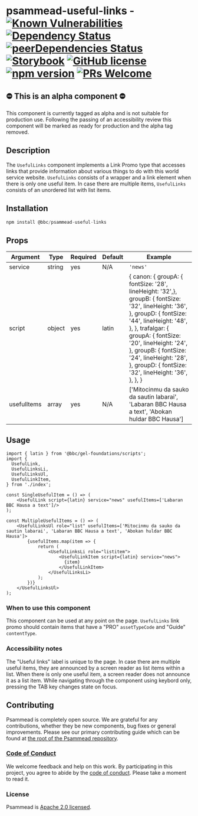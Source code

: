 # psammead-useful-links - [![Known Vulnerabilities](https://snyk.io/test/github/bbc/psammead/badge.svg?targetFile=packages%2Fcomponents%2Fpsammead-useful-links%2Fpackage.json)](https://snyk.io/test/github/bbc/psammead?targetFile=packages%2Fcomponents%2Fpsammead-useful-links%2Fpackage.json) [![Dependency Status](https://david-dm.org/bbc/psammead.svg?path=packages/components/psammead-useful-links)](https://david-dm.org/bbc/psammead?path=packages/components/psammead-useful-links) [![peerDependencies Status](https://david-dm.org/bbc/psammead/peer-status.svg?path=packages/components/psammead-useful-links)](https://david-dm.org/bbc/psammead?path=packages/components/psammead-useful-links&type=peer) [![Storybook](https://raw.githubusercontent.com/storybooks/brand/master/badge/badge-storybook.svg?sanitize=true)](https://bbc.github.io/psammead/?path=/story/useful-links--containing-image) [![GitHub license](https://img.shields.io/badge/license-Apache%202.0-blue.svg)](https://github.com/bbc/psammead/blob/latest/LICENSE) [![npm version](https://img.shields.io/npm/v/@bbc/psammead-useful-links.svg)](https://www.npmjs.com/package/@bbc/psammead-useful-links) [![PRs Welcome](https://img.shields.io/badge/PRs-welcome-brightgreen.svg)](https://github.com/bbc/psammead/blob/latest/CONTRIBUTING.md)

## ⛔️ This is an alpha component ⛔️

This component is currently tagged as alpha and is not suitable for production use. Following the passing of an accessibility review this component will be marked as ready for production and the alpha tag removed.

## Description

The `UsefulLinks` component implements a Link Promo type that accesses links that provide information about various things to do with this world service website. `UsefulLinks` consists of a wrapper and a link element when there is only one useful item. In case there are multiple items, `UsefulLinks` consists of an unordered list with list items.

## Installation

```jsx
npm install @bbc/psammead-useful-links
```

## Props

| Argument  | Type | Required | Default | Example |
| --------- | ---- | -------- | ------- | ------- |
| service | string | yes | N/A | `'news'` |
| script | object | yes | latin | { canon: { groupA: { fontSize: '28', lineHeight: '32',}, groupB: { fontSize: '32', lineHeight: '36', }, groupD: { fontSize: '44', lineHeight: '48', }, }, trafalgar: { groupA: { fontSize: '20', lineHeight: '24', }, groupB: { fontSize: '24', lineHeight: '28', }, groupD: { fontSize: '32', lineHeight: '36', }, }, } |
| usefulItems | array | yes | N/A | ['Mitocinmu da sauko da sautin labarai', 'Labaran BBC Hausa a text', 'Abokan huldar BBC Hausa'] |

## Usage

<!-- Description of the component usage -->

```
import { latin } from '@bbc/gel-foundations/scripts';
import {
  UsefulLink,
  UsefulLinksLi,
  UsefulLinksUl,
  UsefulLinkItem,
} from './index';

const SingleUsefulItem = () => (
    <UsefulLink script={latin} service="news" usefulItems=['Labaran BBC Hausa a text']/>
);

const MultipleUsefulItems = () => (
    <UsefulLinksUl role="list" usefulItems=['Mitocinmu da sauko da sautin labarai', 'Labaran BBC Hausa a text', 'Abokan huldar BBC Hausa']>
        {usefulItems.map(item => {
            return (
                <UsefulLinksLi role="listitem">
                    <UsefulLinkItem script={latin} service="news">
                      {item}
                    </UsefulLinkItem>
                </UsefulLinksLi>
            );
        })}
    </UsefulLinksUl>
);
```

### When to use this component

This component can be used at any point on the page. `UsefulLinks` link promo should contain items that have a "PRO" `assetTypeCode` and "Guide" `contentType`.

### Accessibility notes

The "Useful links" label is unique to the page. In case there are multiple useful items, they are announced by a screen reader as list items within a list. When there is only one useful item, a screen reader does not announce it as a list item. While navigating through the component using keybord only, pressing the TAB key changes state on focus.

## Contributing

Psammead is completely open source. We are grateful for any contributions, whether they be new components, bug fixes or general improvements. Please see our primary contributing guide which can be found at [the root of the Psammead repository](https://github.com/bbc/psammead/blob/latest/CONTRIBUTING.md).

### [Code of Conduct](https://github.com/bbc/psammead/blob/latest/CODE_OF_CONDUCT.md)

We welcome feedback and help on this work. By participating in this project, you agree to abide by the [code of conduct](https://github.com/bbc/psammead/blob/latest/CODE_OF_CONDUCT.md). Please take a moment to read it.

### License

Psammead is [Apache 2.0 licensed](https://github.com/bbc/psammead/blob/latest/LICENSE).
